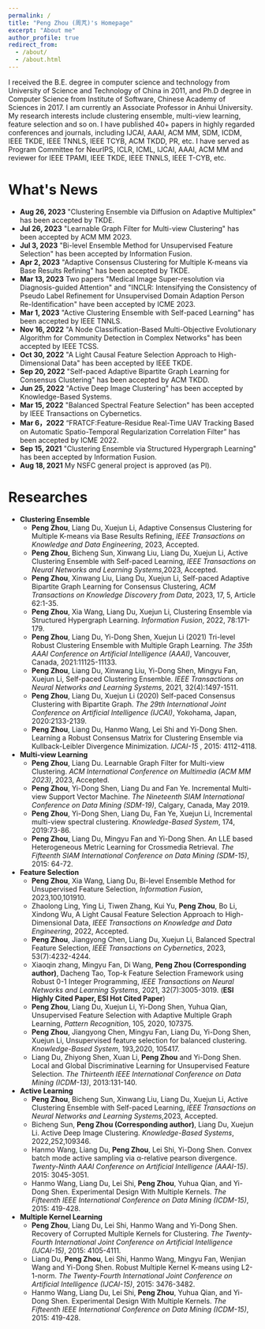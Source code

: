 ```yaml
---
permalink: /
title: "Peng Zhou (周芃)'s Homepage"
excerpt: "About me"
author_profile: true
redirect_from: 
  - /about/
  - /about.html
---
```


<!-- Google tag (gtag.js) -->
<script async src="https://www.googletagmanager.com/gtag/js?id=G-T0S164QJL9"></script>
<script>
  window.dataLayer = window.dataLayer || [];
  function gtag(){dataLayer.push(arguments);}
  gtag('js', new Date());

  gtag('config', 'G-T0S164QJL9');
</script>

I received the B.E. degree in computer science and technology from University of Science and Technology of China in 2011, and Ph.D degree in Computer Science from Institute of Software, Chinese Academy of Sciences in 2017. I am currently an Associate Professor in Anhui University. My research interests include clustering ensemble, multi-view learning, feature selection and so on. I have published 40+ papers in highly regarded conferences and journals, including IJCAI, AAAI, ACM MM, SDM, ICDM, IEEE TKDE, IEEE TNNLS, IEEE TCYB, ACM TKDD, PR, etc. I have served as Program Committee for NeurIPS, ICLR, ICML, IJCAI, AAAI, ACM MM and reviewer for IEEE TPAMI, IEEE TKDE, IEEE TNNLS, IEEE T-CYB, etc.


What's News
======
* **Aug 26, 2023** "Clustering Ensemble via Diffusion on Adaptive Multiplex" has been accepted by TKDE.
* **Jul 26, 2023** "Learnable Graph Filter for Multi-view Clustering" has been accepted by ACM MM 2023.
* **Jul 3, 2023** "Bi-level Ensemble Method for Unsupervised Feature Selection" has been accepted by Information Fusion.
* **Apr 2, 2023** "Adaptive Consensus Clustering for Multiple K-means via Base Results Refining" has been accepted by TKDE.
* **Mar 13, 2023** Two papers "Medical Image Super-resolution via Diagnosis-guided Attention" and "INCLR: Intensifying the Consistency of Pseudo Label Refinement for Unsupervised Domain Adaption Person Re-Identification" have been accepted by ICME 2023.
* **Mar 1, 2023** "Active Clustering Ensemble with Self-paced Learning" has been accepted by IEEE TNNLS.
* **Nov 16, 2022** "A Node Classification-Based Multi-Objective Evolutionary Algorithm for Community Detection in Complex Networks" has been accepted by IEEE TCSS.
* **Oct 30, 2022** "A Light Causal Feature Selection Approach to High-Dimensional Data" has been accepted by IEEE TKDE.
* **Sep 20, 2022** "Self-paced Adaptive Bipartite Graph Learning for Consensus Clustering" has been accepted by ACM TKDD.
* **Jun 25, 2022** "Active Deep Image Clustering" has been accepted by Knowledge-Based Systems.
* **Mar 15, 2022** "Balanced Spectral Feature Selection" has been accepted by IEEE Transactions on Cybernetics.
* **Mar 6，2022** “FRATCF:Feature-Residue Real-Time UAV Tracking Based on Automatic Spatio-Temporal Regularization Correlation Filter” has been accepted by ICME 2022.
* **Sep 15, 2021** "Clustering Ensemble via Structured Hypergraph Learning" has been accepted by Information Fusion.
* **Aug 18, 2021** My NSFC general project is approved (as PI).

Researches
======
* **Clustering Ensemble**
  * **Peng Zhou**, Liang Du, Xuejun Li, Adaptive Consensus Clustering for Multiple K-means via Base Results Refining, *IEEE Transactions on Knowledge and Data Engineering*, 2023, Accepted.
  * **Peng Zhou**, Bicheng Sun, Xinwang Liu, Liang Du, Xuejun Li, Active Clustering Ensemble with Self-paced Learning, *IEEE Transactions on Neural Networks and Learning Systems*,2023, Accepted.
  * **Peng Zhou**, Xinwang Liu, Liang Du, Xuejun Li, Self-paced Adaptive Bipartite Graph Learning for Consensus Clustering, *ACM Transactions on Knowledge Discovery from Data*, 2023, 17, 5, Article 62:1-35.
  * **Peng Zhou**, Xia Wang, Liang Du, Xuejun Li, Clustering Ensemble via Structured Hypergraph Learning. *Information Fusion*, 2022, 78:171-179.
  * **Peng Zhou**, Liang Du, Yi-Dong Shen, Xuejun Li (2021) Tri-level Robust Clustering Ensemble with Multiple Graph Learning. *The 35th AAAI Conference on Artificial Intelligence (AAAI)*, Vancouver, Canada, 2021:11125-11133.
  * **Peng Zhou**, Liang Du, Xinwang Liu, Yi-Dong Shen, Mingyu Fan, Xuejun Li, Self-paced Clustering Ensemble. *IEEE Transactions on Neural Networks and Learning Systems*, 2021, 32(4):1497-1511.
  * **Peng Zhou**, Liang Du, Xuejun Li (2020) Self-paced Consensus Clustering with Bipartite Graph. *The 29th International Joint Conference on Artificial Intelligence (IJCAI)*,  Yokohama, Japan, 2020:2133-2139.
  * **Peng Zhou**, Liang Du, Hanmo Wang, Lei Shi and Yi-Dong Shen. Learning a Robust Consensus Matrix for Clustering Ensemble via Kullback-Leibler Divergence Minimization. *IJCAI-15* , 2015: 4112-4118. 
* **Multi-view Learning**
  * **Peng Zhou**, Liang Du. Learnable Graph Filter for Multi-view Clustering. *ACM International Conference on Multimedia (ACM MM 2023)*, 2023, Accepted.
  * **Peng Zhou**, Yi-Dong Shen, Liang Du and Fan Ye. Incremental Multi-view Support Vector Machine. *The Nineteenth SIAM International Conference on Data Mining (SDM-19)*, Calgary, Canada, May 2019.
  * **Peng Zhou**, Yi-Dong Shen, Liang Du, Fan Ye, Xuejun Li,  Incremental multi-view spectral clustering. *Knowledge-Based System*, 174, 2019:73-86.  
  * **Peng Zhou**, Liang Du, Mingyu Fan and Yi-Dong Shen. An LLE based Heterogeneous Metric Learning for Crossmedia Retrieval. *The Fifteenth SIAM International Conference on Data Mining (SDM-15)*, 2015: 64-72.
* **Feature Selection**
  * **Peng Zhou**, Xia Wang, Liang Du, Bi-level Ensemble Method for Unsupervised Feature Selection, *Information Fusion*, 2023,100,101910.
  * Zhaolong Ling, Ying Li, Tiwen Zhang, Kui Yu, **Peng Zhou**, Bo Li, Xindong Wu, A Light Causal Feature Selection Approach to High-Dimensional Data, *IEEE Transactions on Knowledge and Data Engineering*, 2022, Accepted.
  * **Peng Zhou**, Jiangyong Chen, Liang Du, Xuejun Li, Balanced Spectral Feature Selection, *IEEE Transactions on Cybernetics*, 2023, 53(7):4232-4244.
  * Xiaoqin zhang, Mingyu Fan, Di Wang, **Peng Zhou (Corresponding author)**, Dacheng Tao, Top-k Feature Selection Framework using Robust 0-1 Integer Programming, *IEEE Transactions on Neural Networks and Learning Systems*, 2021, 32(7):3005-3019. (**ESI Highly Cited Paper, ESI Hot Cited Paper**)
  * **Peng Zhou**, Liang Du,  Xuejun Li, Yi-Dong Shen, Yuhua Qian, Unsupervised Feature Selection with Adaptive Multiple Graph Learning, *Pattern Recognition*, 105, 2020, 107375. 
  * **Peng Zhou**, Jiangyong Chen, Mingyu Fan, Liang Du, Yi-Dong Shen, Xuejun Li, Unsupervised feature selection for balanced clustering. *Knowledge-Based System*, 193,2020, 105417. 
  * Liang Du, Zhiyong Shen, Xuan Li, **Peng Zhou** and Yi-Dong Shen. Local and Global Discriminative Learning for Unsupervised Feature Selection. *The Thirteenth IEEE International Conference on Data Mining (ICDM-13)*, 2013:131-140.
* **Active Learning**
  * **Peng Zhou**, Bicheng Sun, Xinwang Liu, Liang Du, Xuejun Li, Active Clustering Ensemble with Self-paced Learning, *IEEE Transactions on Neural Networks and Learning Systems*,2023, Accepted.
  * Bicheng Sun, **Peng Zhou (Corresponding author)**, Liang Du, Xuejun Li. Active Deep Image Clustering. *Knowledge-Based Systems*, 2022,252,109346. 
  * Hanmo Wang, Liang Du, **Peng Zhou**, Lei Shi, Yi-Dong Shen. Convex batch mode active sampling via α-relative pearson divergence. *Twenty-Ninth AAAI Conference on Artificial Intelligence (AAAI-15)*. 2015: 3045-3051. 
  * Hanmo Wang, Liang Du, Lei Shi, **Peng Zhou**, Yuhua Qian, and Yi-Dong Shen. Experimental Design With Multiple Kernels. *The Fifteenth IEEE International Conference on Data Mining (ICDM-15)*, 2015: 419-428.
* **Multiple Kernel Learning**
  * **Peng Zhou**, Liang Du, Lei Shi, Hanmo Wang and Yi-Dong Shen. Recovery of Corrupted Multiple Kernels for Clustering. *The Twenty-Fourth International Joint Conference on Artificial Intelligence (IJCAI-15)*, 2015: 4105-4111.
  * Liang Du, **Peng Zhou**, Lei Shi, Hanmo Wang, Mingyu Fan, Wenjian Wang and Yi-Dong Shen. Robust Multiple Kernel K-means using L2-1-norm. *The Twenty-Fourth International Joint Conference on Artificial Intelligence (IJCAI-15)*, 2015: 3476-3482.
  * Hanmo Wang, Liang Du, Lei Shi, **Peng Zhou**, Yuhua Qian, and Yi-Dong Shen. Experimental Design With Multiple Kernels. *The Fifteenth IEEE International Conference on Data Mining (ICDM-15)*, 2015: 419-428.
  



